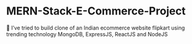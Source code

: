# MERN-Stack-E-Commerce-Project

	I’ve tried to build clone of an Indian ecommerce website flipkart using trending technology MongoDB, ExpressJS, ReactJS and NodeJS
